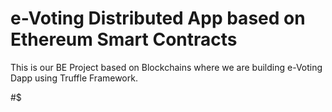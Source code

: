 # e-Voting Distributed App based on Ethereum Smart Contracts #

This is our BE Project based on Blockchains where we are building e-Voting Dapp using Truffle Framework.



#$